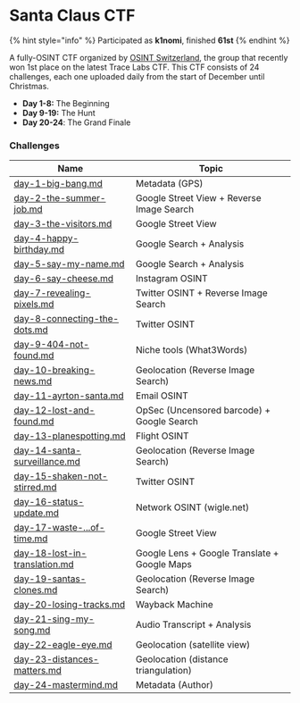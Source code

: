 # Santa Claus CTF

{% hint style="info" %}
Participated as **k1nomi**, finished **61st**
{% endhint %}

A fully-OSINT CTF organized by [OSINT Switzerland](https://osintswitzerland.ch/), the group that recently won 1st place on the latest Trace Labs CTF. This CTF consists of 24 challenges, each one uploaded daily from the start of December until Christmas.

* **Day 1-8:** The Beginning
* **Day 9-19:** The Hunt
* **Day 20-24**: The Grand Finale

### Challenges

<table><thead><tr><th width="288">Name</th><th width="459">Topic</th></tr></thead><tbody><tr><td><a data-mention href="day-1-big-bang.md">day-1-big-bang.md</a></td><td>Metadata (GPS)</td></tr><tr><td><a data-mention href="day-2-the-summer-job.md">day-2-the-summer-job.md</a></td><td>Google Street View + Reverse Image Search</td></tr><tr><td><a data-mention href="day-3-the-visitors.md">day-3-the-visitors.md</a></td><td>Google Street View</td></tr><tr><td><a data-mention href="day-4-happy-birthday.md">day-4-happy-birthday.md</a></td><td>Google Search + Analysis</td></tr><tr><td><a data-mention href="day-5-say-my-name.md">day-5-say-my-name.md</a></td><td>Google Search + Analysis</td></tr><tr><td><a data-mention href="day-6-say-cheese.md">day-6-say-cheese.md</a></td><td>Instagram OSINT</td></tr><tr><td><a data-mention href="day-7-revealing-pixels.md">day-7-revealing-pixels.md</a></td><td>Twitter OSINT + Reverse Image Search</td></tr><tr><td><a data-mention href="day-8-connecting-the-dots.md">day-8-connecting-the-dots.md</a></td><td>Twitter OSINT</td></tr><tr><td><a data-mention href="day-9-404-not-found.md">day-9-404-not-found.md</a></td><td>Niche tools (What3Words)</td></tr><tr><td><a data-mention href="day-10-breaking-news.md">day-10-breaking-news.md</a></td><td>Geolocation (Reverse Image Search)</td></tr><tr><td><a data-mention href="day-11-ayrton-santa.md">day-11-ayrton-santa.md</a></td><td>Email OSINT</td></tr><tr><td><a data-mention href="day-12-lost-and-found.md">day-12-lost-and-found.md</a></td><td>OpSec (Uncensored barcode) + Google Search</td></tr><tr><td><a data-mention href="day-13-planespotting.md">day-13-planespotting.md</a></td><td>Flight OSINT</td></tr><tr><td><a data-mention href="day-14-santa-surveillance.md">day-14-santa-surveillance.md</a></td><td>Geolocation (Reverse Image Search)</td></tr><tr><td><a data-mention href="day-15-shaken-not-stirred.md">day-15-shaken-not-stirred.md</a></td><td>Twitter OSINT</td></tr><tr><td><a data-mention href="day-16-status-update.md">day-16-status-update.md</a></td><td>Network OSINT (wigle.net)</td></tr><tr><td><a data-mention href="day-17-waste-...of-time.md">day-17-waste-...of-time.md</a></td><td>Google Street View</td></tr><tr><td><a data-mention href="day-18-lost-in-translation.md">day-18-lost-in-translation.md</a></td><td>Google Lens + Google Translate + Google Maps</td></tr><tr><td><a data-mention href="day-19-santas-clones.md">day-19-santas-clones.md</a></td><td>Geolocation (Reverse Image Search)</td></tr><tr><td><a data-mention href="day-20-losing-tracks.md">day-20-losing-tracks.md</a></td><td>Wayback Machine</td></tr><tr><td><a data-mention href="day-21-sing-my-song.md">day-21-sing-my-song.md</a></td><td>Audio Transcript + Analysis</td></tr><tr><td><a data-mention href="day-22-eagle-eye.md">day-22-eagle-eye.md</a></td><td>Geolocation (satellite view)</td></tr><tr><td><a data-mention href="day-23-distances-matters.md">day-23-distances-matters.md</a></td><td>Geolocation (distance triangulation)</td></tr><tr><td><a data-mention href="day-24-mastermind.md">day-24-mastermind.md</a></td><td>Metadata (Author)</td></tr></tbody></table>

